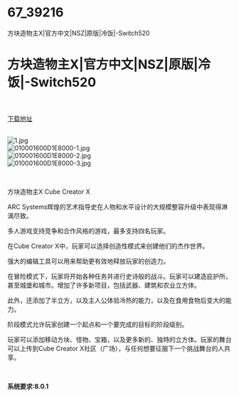# 67_39216
方块造物主X|官方中文|NSZ|原版|冷饭|-Switch520
# 方块造物主X|官方中文|NSZ|原版|冷饭|-Switch520
 <br/></br>
[下载地址](https://www.switch520.cc/article/39216 "下载地址")
<br/></br>

<p><img title="1.jpg" src="https://www.switch520.cc/muke_img/2022_07_26_51852bac64dc3.jpg" alt="1.jpg"><br>
<img title="010001600D1E8000-1.jpg" src="https://www.switch520.cc/muke_img/2022_07_26_e7a1eb91d1234.jpg" alt="010001600D1E8000-1.jpg"><br>
<img title="010001600D1E8000-2.jpg" src="https://www.switch520.cc/muke_img/2022_07_26_48b91712345bd.jpg" alt="010001600D1E8000-2.jpg"><br>
<img title="010001600D1E8000-3.jpg" src="https://www.switch520.cc/muke_img/2022_07_26_ecd78327f6b10.jpg" alt="010001600D1E8000-3.jpg"></p>
<p>&nbsp;</p>
<p>方块造物主X Cube Creator X</p>
<p>ARC Systems辉煌的艺术指导史在人物和水平设计的大规模整容升级中表现得淋漓尽致。</p>
<p>多人游戏支持竞争和合作风格的游戏，最多支持四名玩家。</p>
<p>在Cube Creator X中，玩家可以选择创造性模式来创建他们的杰作世界。</p>
<p>强大的编辑工具可以用来帮助更有效地释放玩家的创造力。</p>
<p>在冒险模式下，玩家将开始各种任务并进行史诗般的战斗。玩家可以建造庇护所，甚至城堡和城市。增加了许多新项目，包括武器、建筑和农业立方体。</p>
<p>此外，还添加了半立方，以及主人公体验冷热的能力，以及在食用食物后变大的能力。</p>
<p>阶段模式允许玩家创建一个起点和一个要完成的目标的阶段级别。</p>
<p>玩家可以添加移动方块、怪物、宝箱，以及更多新的、独特的立方体。玩家的舞台可以上传到Cube Creator X社区（广场），与任何想要征服下一个挑战舞台的人共享。</p>
<p>&nbsp;</p>
<p><strong>系统要求:8.0.1</strong></p>


